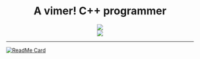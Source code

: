 <div align="center">
  <h1>A vimer! C++ programmer</h1>
  <div style="vertical-align:top">
    <div style="vertical-align:top">
      <img align="center" style="vertical-align:top" src="https://github-readme-stats.vercel.app/api?username=TwIStOy&count_private=true" />
    </div>
    <div style="vertical-align:top">
      <img align="center" style="vertical-align:top" src="https://github-readme-stats.vercel.app/api/top-langs/?username=TwIStOy&hide=html&count_private=true&layout=compact" />
    </div>
  </div>
</div>

----

[![ReadMe Card](https://github-readme-stats.vercel.app/api/pin?username=TwIStOy&repo=dotvim)](https://github.com/TwIStOy/dotvim)

